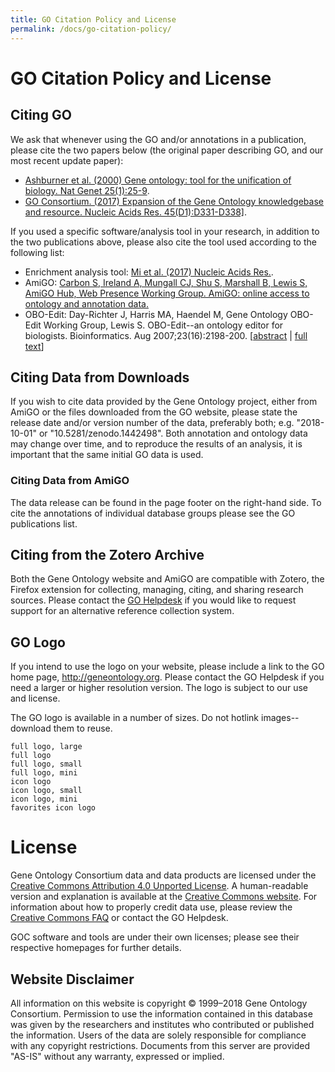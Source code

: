```yaml
---
title: GO Citation Policy and License
permalink: /docs/go-citation-policy/
---
```


# GO Citation Policy and License

## Citing GO

We ask that whenever using the GO and/or annotations in a publication, please cite the two papers below (the original paper describing GO, and our most recent update paper):
+ <a href="https://www.ncbi.nlm.nih.gov/pubmed/10802651">Ashburner et al. (2000) Gene ontology: tool for the unification of biology. Nat Genet 25(1):25-9</a>.
+ <a href="https://www.ncbi.nlm.nih.gov/pubmed/27899567">GO Consortium. (2017) Expansion of the Gene Ontology knowledgebase and resource. Nucleic Acids Res. 45(D1):D331-D338]</a>.

If you used a specific software/analysis tool in your research, in addition to the two publications above, please also cite the tool used according to the following list:
+ Enrichment analysis tool: <a href="https://www.ncbi.nlm.nih.gov/pubmed/27899595">Mi et al. (2017) Nucleic Acids Res.</a>.
+ AmiGO: <a href="http://bioinformatics.oxfordjournals.org/content/25/2/288.full.pdf+html">Carbon S, Ireland A, Mungall CJ, Shu S, Marshall B, Lewis S, AmiGO Hub, Web Presence Working Group. AmiGO: online access to ontology and annotation data.</a>
+ OBO-Edit: Day-Richter J, Harris MA, Haendel M, Gene Ontology OBO-Edit Working Group, Lewis S. OBO-Edit--an ontology editor for biologists. Bioinformatics. Aug 2007;23(16):2198-200. \[[abstract](http://bioinformatics.oxfordjournals.org/content/23/16/2198) | [full text](http://bioinformatics.oxfordjournals.org/content/23/16/2198.full)\]

## Citing Data from Downloads

If you wish to cite data provided by the Gene Ontology project, either from AmiGO or the files downloaded from the GO website, please state the release date and/or version number of the data, preferably both; e.g. "2018-10-01" or "10.5281/zenodo.1442498". Both annotation and ontology data may change over time, and to reproduce the results of an analysis, it is important that the same initial GO data is used.

### Citing Data from AmiGO

The data release can be found in the page footer on the right-hand side. To cite the annotations of individual database groups please see the GO publications list.

## Citing from the Zotero Archive

Both the Gene Ontology website and AmiGO are compatible with Zotero, the Firefox extension for collecting, managing, citing, and sharing research sources. Please contact the <a href="http://help.geneontology.org">GO Helpdesk</a> if you would like to request support for an alternative reference collection system.

## GO Logo

If you intend to use the logo on your website, please include a link to the GO home page, http://geneontology.org. Please contact the GO Helpdesk if you need a larger or higher resolution version. The logo is subject to our use and license.

The GO logo is available in a number of sizes. Do not hotlink images--download them to reuse.

    full logo, large
    full logo
    full logo, small
    full logo, mini
    icon logo
    icon logo, small
    icon logo, mini
    favorites icon logo 

# License    

Gene Ontology Consortium data and data products are licensed under the [Creative Commons Attribution 4.0 Unported License](https://creativecommons.org/licenses/by/4.0/legalcode). A human-readable version and explanation is available at the [Creative Commons website](https://creativecommons.org/licenses/by/4.0/). For information about how to properly credit data use, please review the [Creative Commons FAQ](http://wiki.creativecommons.org/Frequently_Asked_Questions) or contact the GO Helpdesk.

GOC software and tools are under their own licenses; please see their respective homepages for further details.

## Website Disclaimer

All information on this website is copyright © 1999–2018 Gene Ontology Consortium. Permission to use the information contained in this database was given by the researchers and institutes who contributed or published the information. Users of the data are solely responsible for compliance with any copyright restrictions. Documents from this server are provided "AS-IS" without any warranty, expressed or implied.
